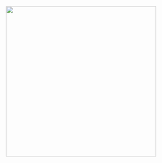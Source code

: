 <div align="center">
  <img src="https://img.shields.io/badge/python-3776AB?style=flat&logo=python&logoColor=white" width="400px"/>
</div>

